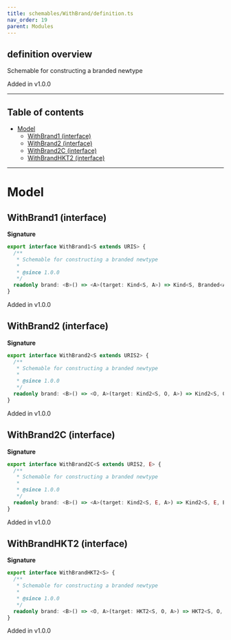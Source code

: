 ```yaml
---
title: schemables/WithBrand/definition.ts
nav_order: 19
parent: Modules
---
```


## definition overview

Schemable for constructing a branded newtype

Added in v1.0.0

---

<h2 class="text-delta">Table of contents</h2>

- [Model](#model)
  - [WithBrand1 (interface)](#withbrand1-interface)
  - [WithBrand2 (interface)](#withbrand2-interface)
  - [WithBrand2C (interface)](#withbrand2c-interface)
  - [WithBrandHKT2 (interface)](#withbrandhkt2-interface)

---

# Model

## WithBrand1 (interface)

**Signature**

```ts
export interface WithBrand1<S extends URIS> {
  /**
   * Schemable for constructing a branded newtype
   *
   * @since 1.0.0
   */
  readonly brand: <B>() => <A>(target: Kind<S, A>) => Kind<S, Branded<A, B>>
}
```

Added in v1.0.0

## WithBrand2 (interface)

**Signature**

```ts
export interface WithBrand2<S extends URIS2> {
  /**
   * Schemable for constructing a branded newtype
   *
   * @since 1.0.0
   */
  readonly brand: <B>() => <O, A>(target: Kind2<S, O, A>) => Kind2<S, O, Branded<A, B>>
}
```

Added in v1.0.0

## WithBrand2C (interface)

**Signature**

```ts
export interface WithBrand2C<S extends URIS2, E> {
  /**
   * Schemable for constructing a branded newtype
   *
   * @since 1.0.0
   */
  readonly brand: <B>() => <A>(target: Kind2<S, E, A>) => Kind2<S, E, Branded<A, B>>
}
```

Added in v1.0.0

## WithBrandHKT2 (interface)

**Signature**

```ts
export interface WithBrandHKT2<S> {
  /**
   * Schemable for constructing a branded newtype
   *
   * @since 1.0.0
   */
  readonly brand: <B>() => <O, A>(target: HKT2<S, O, A>) => HKT2<S, O, Branded<A, B>>
}
```

Added in v1.0.0
